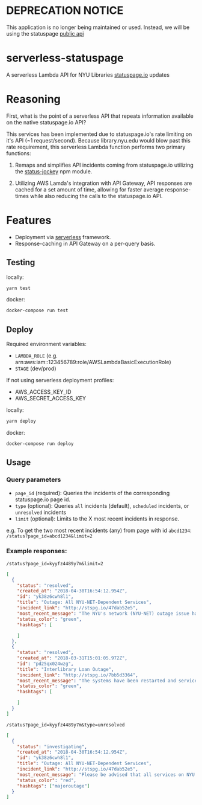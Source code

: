 # DEPRECATION NOTICE

This application is no longer being maintained or used. Instead, we will be using the statuspage [public api](https://nyulibraries.statuspage.io/api)

# serverless-statuspage

A serverless Lambda API for NYU Libraries [statuspage.io](http://nyulibraries.statuspage.io/) updates

# Reasoning

First, what is the point of a serverless API that repeats information available on the native statuspage.io API?

This services has been implemented due to statuspage.io's rate limiting on it's API (~1 request/second). Because library.nyu.edu would blow past this rate requirement, this serverless Lambda function performs two primary functions:

1. Remaps and simplifies API incidents coming from statuspage.io utilizing the [status-jockey](https://github.com/NYULibraries/statusjockey) npm module.

2. Utilizing AWS Lamda's integration with API Gateway, API responses are cached for a set amount of time, allowing for faster average response-times while also reducing the calls to the statuspage.io API.

# Features

* Deployment via [serverless](https://serverless.com/) framework.
* Response-caching in API Gateway on a per-query basis.

## Testing
locally:
```bash
yarn test
```

docker:

```bash
docker-compose run test
```

## Deploy

Required environment variables:
* `LAMBDA_ROLE` (e.g. arn:aws:iam::123456789:role/AWSLambdaBasicExecutionRole)
* `STAGE` (dev/prod)

If not using serverless deployment profiles:
* AWS_ACCESS_KEY_ID
* AWS_SECRET_ACCESS_KEY

locally:

```bash
yarn deploy
```
docker:
```bash
docker-compose run deploy
```

## Usage
### Query parameters
  * `page_id` (required): Queries the incidents of the corresponding statuspage.io page id.
  * `type` (optional): Queries `all` incidents (default), `scheduled` incidents, or `unresolved` incidents
  * `limit` (optional): Limits to the X most recent incidents in response.

e.g. To get the two most recent incidents (any) from page with id `abcd1234`: `/status?page_id=abcd1234&limit=2`

### Example responses:
`/status?page_id=kyyfz4489y7m&limit=2`
```json
[
  {
    "status": "resolved",
    "created_at": "2018-04-30T16:54:12.954Z",
    "id": "yk38z6cwh8l1",
    "title": "Outage: All NYU-NET-Dependent Services",
    "incident_link": "http://stspg.io/47dab52e5",
    "most_recent_message": "The NYU's network (NYU-NET) outage issue has been resolved by NYU IT and systems are operational.",
    "status_color": "green",
    "hashtags": [

    ]
  },
  {
    "status": "resolved",
    "created_at": "2018-03-31T15:01:05.972Z",
    "id": "pd25qx024wzg",
    "title": "Interlibrary Loan Outage",
    "incident_link": "http://stspg.io/7bb5d3364",
    "most_recent_message": "The systems have been restarted and service are fully restored.",
    "status_color": "green",
    "hashtags": [

    ]
  }
]
```
`/status?page_id=kyyfz4489y7m&type=unresolved`

```json
[
  {
    "status": "investigating",
    "created_at": "2018-04-30T16:54:12.954Z",
    "id": "yk38z6cwh8l1",
    "title": "Outage: All NYU-NET-Dependent Services",
    "incident_link": "http://stspg.io/47dab52e5",
    "most_recent_message": "Please be advised that all services on NYU's network (NYU-NET) are currently unavailable due to a network outage. NYU IT is investigating this issue and will post updates to the IT Service Status page (https://www.nyu.edu/life/information-technology/help-and-service-status/it-service-status.html) and the appropriate notification lists as they become available.\r\n\r\n#majoroutage",
    "status_color": "red",
    "hashtags": ["majoroutage"]
  }
]
```
